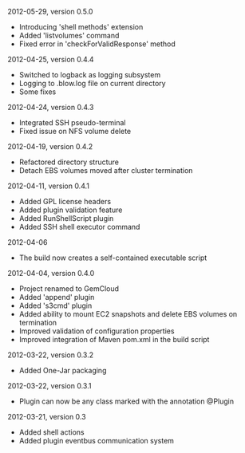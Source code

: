 2012-05-29, version 0.5.0
- Introducing 'shell methods' extension
- Added 'listvolumes' command
- Fixed error in 'checkForValidResponse' method

2012-04-25, version 0.4.4
- Switched to logback as logging subsystem
- Logging to .blow.log file on current directory
- Some fixes

2012-04-24, version 0.4.3
- Integrated SSH pseudo-terminal
- Fixed issue on NFS volume delete

2012-04-19, version 0.4.2
- Refactored directory structure
- Detach EBS volumes moved after cluster termination

2012-04-11, version 0.4.1
- Added GPL license headers
- Added plugin validation feature
- Added RunShellScript plugin
- Added SSH shell executor command

2012-04-06
- The build now creates a self-contained executable script

2012-04-04, version 0.4.0
- Project renamed to GemCloud
- Added 'append' plugin
- Added 's3cmd' plugin
- Added ability to mount EC2 snapshots and delete EBS volumes on termination
- Improved validation of configuration properties
- Improved integration of Maven pom.xml in the build script

2012-03-22, version 0.3.2
- Added One-Jar packaging 

2012-03-22, version 0.3.1
- Plugin can now be any class marked with the annotation @Plugin

2012-03-21, version 0.3
- Added shell actions
- Added plugin eventbus communication system



